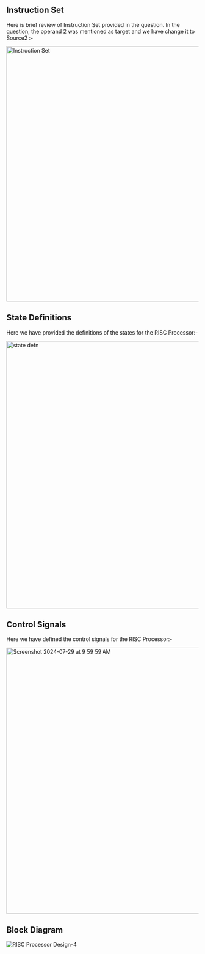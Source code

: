 Instruction Set
----------------

Here is brief review of Instruction Set provided in the question. In the question, the operand 2 was mentioned as target and we have change it to Source2 :-

<img width="668" alt="Instruction Set" src="https://github.com/user-attachments/assets/3e131d12-3f8b-475b-9c8b-ff91b7882943">

State Definitions
------------------
Here we have provided the definitions of the states for the RISC Processor:-

<img width="700" alt="state defn" src="https://github.com/user-attachments/assets/d8628745-5dcd-4e62-8856-898bb945e6f9">

Control Signals
---------------
Here we have defined the control signals for the RISC Processor:-

<img width="696" alt="Screenshot 2024-07-29 at 9 59 59 AM" src="https://github.com/user-attachments/assets/0a414f1f-bafc-4849-8335-711e3e60974f">

Block Diagram
--------------
![RISC Processor Design-4](https://github.com/user-attachments/assets/1d521a83-0497-47c4-a5d9-60fb30a03842)
